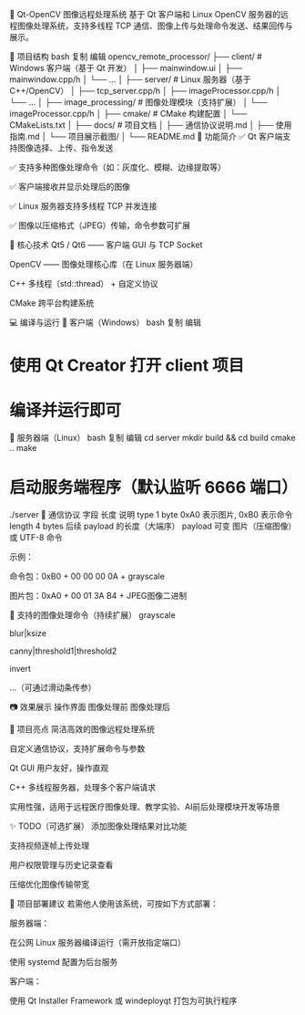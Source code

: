 📸 Qt-OpenCV 图像远程处理系统
基于 Qt 客户端和 Linux OpenCV 服务器的远程图像处理系统，支持多线程 TCP 通信、图像上传与处理命令发送、结果回传与展示。

🧩 项目结构
bash
复制
编辑
opencv_remote_processor/
├── client/            # Windows 客户端（基于 Qt 开发）
│   ├── mainwindow.ui
│   ├── mainwindow.cpp/h
│   └── ...
│
├── server/            # Linux 服务器（基于 C++/OpenCV）
│   ├── tcp_server.cpp/h
│   ├── imageProcessor.cpp/h
│   └── ...
│
├── image_processing/  # 图像处理模块（支持扩展）
│   └── imageProcessor.cpp/h
│
├── cmake/             # CMake 构建配置
│   └── CMakeLists.txt
│
├── docs/              # 项目文档
│   ├── 通信协议说明.md
│   ├── 使用指南.md
│   └── 项目展示截图/
│
└── README.md
🚀 功能简介
✅ Qt 客户端支持图像选择、上传、指令发送

✅ 支持多种图像处理命令（如：灰度化、模糊、边缘提取等）

✅ 客户端接收并显示处理后的图像

✅ Linux 服务器支持多线程 TCP 并发连接

✅ 图像以压缩格式（JPEG）传输，命令参数可扩展

🧠 核心技术
Qt5 / Qt6 —— 客户端 GUI 与 TCP Socket

OpenCV —— 图像处理核心库（在 Linux 服务器端）

C++ 多线程（std::thread） + 自定义协议

CMake 跨平台构建系统

💻 编译与运行
🔹 客户端（Windows）
bash
复制
编辑
# 使用 Qt Creator 打开 client 项目
# 编译并运行即可
🔸 服务器端（Linux）
bash
复制
编辑
cd server
mkdir build && cd build
cmake ..
make

# 启动服务端程序（默认监听 6666 端口）
./server
📡 通信协议
字段	长度	说明
type	1 byte	0xA0 表示图片, 0xB0 表示命令
length	4 bytes	后续 payload 的长度（大端序）
payload	可变	图片（压缩图像）或 UTF-8 命令

示例：

命令包：0xB0 + 00 00 00 0A + grayscale

图片包：0xA0 + 00 01 3A B4 + JPEG图像二进制

🧪 支持的图像处理命令（持续扩展）
grayscale

blur|ksize

canny|threshold1|threshold2

invert

...（可通过滑动条传参）

📷 效果展示
操作界面	图像处理前	图像处理后

🧰 项目亮点
简洁高效的图像远程处理系统

自定义通信协议，支持扩展命令与参数

Qt GUI 用户友好，操作直观

C++ 多线程服务器，处理多个客户端请求

实用性强，适用于远程医疗图像处理、教学实验、AI前后处理模块开发等场景

✨ TODO（可选扩展）
 添加图像处理结果对比功能

 支持视频逐帧上传处理

 用户权限管理与历史记录查看

 压缩优化图像传输带宽

🔗 项目部署建议
若需他人使用该系统，可按如下方式部署：

服务器端：

在公网 Linux 服务器编译运行（需开放指定端口）

使用 systemd 配置为后台服务

客户端：

使用 Qt Installer Framework 或 windeployqt 打包为可执行程序

